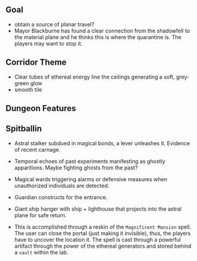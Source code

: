 ## Goal
- obtain a source of planar travel?
- Mayor Blackburne has found a clear connection from the shadowfell to the material plane and he thinks this is where the quarantine is. The players may want to stop it.

## Corridor Theme
- Clear tubes of ethereal energy line the ceilings generating a soft, grey-green glow
- smooth tile

## Dungeon Features

## Spitballin
- Astral stalker subdued in magical bonds, a lever unleashes it. Evidence of recent carnage.
- Temporal echoes of past experiments manifesting as ghostly apparitions. Maybe fighting ghosts from the past?
- Magical wards triggering alarms or defensive measures when unauthorized individuals are detected.
- Guardian constructs for the entrance.
- Giant ship hanger with ship + lighthouse that projects into the astral plane for safe return.

- This is accomplished through a reskin of the `Magnificent Mansion` spell. The user can close the portal (just making it invisible), thus, the players have to uncover the location it. The spell is cast through a powerful artifact through the power of the ethereal generators and stored behind a `vault` within the lab.